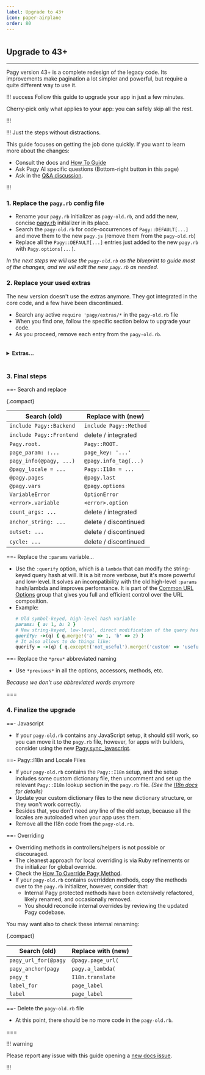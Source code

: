 ```yaml
---
label: Upgrade to 43+
icon: paper-airplane
order: 80
---
```


#

## Upgrade to 43+

---

Pagy version 43+ is a complete redesign of the legacy code. Its improvements make pagination a lot simpler and powerful, but
require a quite different way to use it.

!!! success Follow this guide to upgrade your app in just a few minutes.

Cherry-pick only what applies to your app: you can safely skip all the rest.

!!!

!!! Just the steps without distractions.

This guide focuses on getting the job done quickly. If you want to learn more about the changes:

- Consult the docs and [How To Guide](how-to)
- Ask Pagy AI specific questions (Bottom-right button in this page)
- Ask in the [Q&A discussion](https://github.com/ddnexus/pagy/discussions/categories/q-a).

!!!

### 1. Replace the `pagy.rb` config file

- Rename your `pagy.rb` initializer as `pagy-old.rb`, and add the new, concise
  [pagy.rb](../resources/initializer) initializer in its place.
- Search the `pagy-old.rb` for code-occurrences of `Pagy::DEFAULT[...]` and move them to the new `pagy.js` (remove them from the `pagy-old.rb`)
- Replace all the `Pagy::DEFAULT[...]` entries just added to the new `pagy.rb` with `Pagy.options[...]`.

_In the next steps we will use the `pagy-old.rb` as the blueprint to guide most of the changes, and we will edit the new `pagy.rb`
as needed._

### 2. Replace your used extras

The new version doesn't use the extras anymore. They got integrated in the core code, and a few have been discontinued.

- Search any active `require 'pagy/extras/*` in the `pagy-old.rb` file
- When you find one, follow the specific section below to upgrade your code.
- As you proceed, remove each entry from the `pagy-old.rb`.

<details>
  <summary><h4 style="display: inline-block">Extras...</h4></summary>

==- `array`

{.compact}

| Search (old)      | Replace with (new)  |
|-------------------|---------------------|
| `pagy_array(...)` | `pagy(:offset,...)` |

==- `arel`

{.compact}

| Search (old)     | Replace with (new)                     |
|------------------|----------------------------------------|
| `pagy_arel(...)` | `pagy(:offset, count_over: true, ...)` |

==- `pagy`

- All the old helpers are now `@pagy` instance methods with more explicit names.

{.compact}

| Search (old)                                   | Replace with (new)                                  |
|------------------------------------------------|-----------------------------------------------------|
| `pagy_nav(@pagy, ...)`                         | `@pagy.series_nav(...)`                             |
| `pagy_nav_js(@pagy, ...)`                      | `@pagy.series_nav_js(...)`                          |
| `pagy_combo_nav_js(@pagy, ...)`                | `@pagy.input_nav_js(...)`                           |
| `pagy_limit_selector_js(@pagy, ...)`           | `@pagy.limit_tag_js(...)`                           |
| `pagy_prev_url(@pagy, ...)`                    | `@pagy.page_url(:previous, ...)`                    |
| `pagy_next_url(@pagy, ...)`                    | `@pagy.page_url(:next, ...)`                        |
| `pagy_prev_a(@pagy, ...)`                      | `@pagy.previous_tag(...)`                           |
| `pagy_next_a(@pagy, ...)`                      | `@pagy.next_tag(...)`                               |
| `pagy_prev_link(@pagy, ...)`                   | discontinued: implement manually                    |
| `pagy_next_link(@pagy, ...)`                   | discontinued: implement manually                    |
| `size: ...`<br/>`Pagy.options[:size] = ...`    | `slots: ...`<br/>`Pagy.options[:slots] = ...`       |
| `ends: false`<br/>`Pagy.options[:end] = false` | `compact: true`<br/>`Pagy.options[:compact] = true` |

==- `boostrap`

- All the old helpers are now `@pagy` instance methods with more explicit names.

{.compact}

| Search (old)                                   | Replace with (new)                                  |
|------------------------------------------------|-----------------------------------------------------|
| `pagy_boostrap_nav(@pagy, ...)`                | `@pagy.series_nav(:boostrap, ...)`                  |
| `pagy_boostrap_nav_js(@pagy, ...)`             | `@pagy.series_nav_js(:boostrap, ...)`               |
| `pagy_boostrap_combo_nav_js(@pagy, ...)`       | `@pagy.input_nav_js(:boostrap, ...)`                |
| `size: ...`<br/>`Pagy.options[:size] = ...`    | `slots: ...`<br/>`Pagy.options[:slots] = ...`       |
| `ends: false`<br/>`Pagy.options[:end] = false` | `compact: true`<br/>`Pagy.options[:compact] = true` |

- **FYI**: The redundant `pagy-bootstrap` class has been removed from the `input_nav_js` body.

==- `bulma`

- All the old helpers are now `@pagy` instance methods with more explicit names.

{.compact}

| Search (old)                                   | Replace with (new)                                  |
|------------------------------------------------|-----------------------------------------------------|
| `pagy_bulma_nav(@pagy, ...)`                   | `@pagy.series_nav(:bulma, ...)`                     |
| `pagy_bulma_nav_js(@pagy, ...)`                | `@pagy.series_nav_js(:bulma, ...)`                  |
| `pagy_bulma_combo_nav_js(@pagy, ...)`          | `@pagy.input_nav_js(:bulma, ...)`                   |
| `size: ...`<br/>`Pagy.options[:size] = ...`    | `slots: ...`<br/>`Pagy.options[:slots] = ...`       |
| `ends: false`<br/>`Pagy.options[:end] = false` | `compact: true`<br/>`Pagy.options[:compact] = true` |

- **FYI**: The `is-centered` CSS class has been removed.
- **FYI**: The previous/next links have been moved at the beginning and end of the pagination.

==- `countless`

{.compact}

| Search (old)                                                            | Replace with (new)                                    |
|-------------------------------------------------------------------------|-------------------------------------------------------|
| `pagy_countless(...)`                                                   | `pagy(:countless, ...)`                               |
| `countless_minimal: true`<br/>`Pagy.options[:countless_minimal] = true` | `headless: true`<br/>`Pagy.options[:headless] = true` |

==- `calendar`

{.compact}

| Search (old)                      | Replace with (new)     |
|-----------------------------------|------------------------|
| `pagy_calendar(...)`              | `pagy(:calendar, ...)` |
| `Pagy::Calendar::OutOfRangeError` | `Pagy::RangeError`     |
| flag: `active: true`              | `disabled: false`      |
| config: `pagy: ...`               | `offset: ...`          |

- If your `pagy-old.rb` file contains any localization configuration, then uncomment and customize the following line in the
  `pagy.rb` initializer: `Pagy::Calendar.localize_with_rails_i18n_gem(*your_locales)`.
  - _Note: In non-Rails applications, calendar localization requires adding `rails-i18n` to your Gemfile._
- Remove any existing `Pagy::Calendar::*::DEFAULT`. Pass the options to each unit when you paginate.

==- `elasticsearch_rails`

- Active and passive modes are now handled by the same `pagy` method:

{.compact}

| Search (old)                                                                            | Replace with (new)                                            |
|-----------------------------------------------------------------------------------------|---------------------------------------------------------------|
| `pagy_elasticsearch_rails(...)`                                                         | `pagy(:elasticsearch_rails, ...)`                             |
| `Pagy.new_from_elasticsearch_rails(...)`                                                | `pagy(:elasticsearch_rails, ...)`                             |
| `elasticsearch_rails_search: ...`<br/>`Pagy.options[:elasticsearch_rails_search] = ...` | `search_method: ...`<br/>`Pagy.options[:search_method] = ...` |

- **Customization of the `pagy_search` method name has been discontinued:**
  - Remove any existing `:elasticsearch_rails_pagy_search` variable from your code.
  - Replace your custom method name with the standard `pagy_search` method.

==-  `meilisearch`

- Active and passive modes are now handled by the same `pagy` method:

{.compact}

| Search (old)                                                            | Replace with (new)                                            |
|-------------------------------------------------------------------------|---------------------------------------------------------------|
| `pagy_meilisearch(...)`                                                 | `pagy(:meilisearch, ...)`                                     |
| `Pagy.new_from_meilisearch(...)`                                        | `pagy(:meilisearch, ...)`                                     |
| `meilisearch_search: ...`<br/>`Pagy.options[:meilisearch_search] = ...` | `search_method: ...`<br/>`Pagy.options[:search_method] = ...` |

- **Customization of the `pagy_search` method name has been discontinued:**
  - Remove any existing `:meilisearch_pagy_search` variable from your code.
  - Replace your custom method name with the standard `pagy_search` method.

==- `searchkick`

- Active and passive modes are now handled by the same `pagy` method:

{.compact}

| Search (old)                                                          | Replace with (new)                                            |
|-----------------------------------------------------------------------|---------------------------------------------------------------|
| `pagy_searchkick(...)`                                                | `pagy(:searchkick, ...)`                                      |
| `Pagy.new_from_searchkick(...)`                                       | `pagy(:searchkick, ...)`                                      |
| `searchkick_search: ...`<br/>`Pagy.options[:searchkick_search] = ...` | `search_method: ...`<br/>`Pagy.options[:search_method] = ...` |

- **Customization of the `pagy_search` method name has been discontinued:**
  - Remove any existing `:searchkick_pagy_search` variable from your code.
  - Replace your custom method name with the standard `pagy_search` method.

==- `headers`

{.compact}

| Search (old)                                      | Replace with (new)                                        |
|---------------------------------------------------|-----------------------------------------------------------|
| `pagy_headers(...)`                               | `@pagy.headers_hash(...)`                                 |
| `pagy_headers_merge`                              | `response.headers.merge!(@pagy.headers_hash)`             |
| `headers: ...`<br/>`Pagy.options[:headers] = ...` | `headers_map: ...`<br/>`Pagy.options[:headers_map] = ...` |

==- `jsonapi`

{.compact}

| Search (old)                     | Replace with (new)     |
|----------------------------------|------------------------|
| `pagy_jsonapi_links(@pagy, ...)` | `@pagy.urls_hash(...)` |

- _Notice that the `nil` links are now removed as the `JSON:API` specifications require._
- IMPORTANT: Enable the feature by explicitly setting the `jsonapi: true` option _(in the initializer or `pagy` method)_.

==- `keyset`

{.compact}

| Search (old)                        | Replace with (new)            |
|-------------------------------------|-------------------------------|
| `pagy_keyset(...)`                  | `pagy(:keyset, ...)`          |
| `pagy_keyset_first_url(@pagy, ...)` | `@pagy.page_url(:first, ...)` |
| `pagy_keyset_next_url(@pagy, ...)`  | `@pagy.page_url(:next, ...)`  |
| `filter_newest: ...`                | override `compose_predicate`  |

- Replace any existing `:jsonify_keyset_attributes` with `:pre_serialize`.
  - The lambda receives the same `keyset_attributes` argument, but it must modify the specific values directly. The lambda's
    return value is ignored. For example: `->(attrs) { attrs[:created_at] = attrs[:created_at].strftime('%F %T.%6N') }`.

==- `limit`

{.compact}

| Search (old)        | Replace with (new) |
|---------------------|--------------------|
| `limit_param: :...` | `limit_key: '...'` |
| `limit_extra: ...`  | delete             |
| `max_limit: ...`    | delete             |

- Enable the feature by setting `client_max_limit: your_client_max_limit` option _(in the initializer or `pagy` method)_.

==- `metadata`

{.compact}

| Search (old)                                        | Replace with (new)                                    |
|-----------------------------------------------------|-------------------------------------------------------|
| `pagy_metadata(@pagy, ...)`                         | `@pagy.data_hash(...)`                                |
| `metadata: ...`<br/>`Pagy.options[:metadata] = ...` | `data_keys: ...`<br/>`Pagy.options[:data_keys] = ...` |
| data_key -> `:scaffold_url`                         | `:url_template`                                       |

==- `overflow`

- The `Pagy::OverflowError` has been replaced by the `Pagy::RangeError`; however, it is no longer raised by default.
- Pagy rescues the `Pagy::RangeError` and serves an empty page by default.
  - Now, Pagy behaves the same as it did before when requiring the overflow extra and using its default settings.
- The legacy `pagy.overflow?` is now the `pagy.in_range?` method, which checks/returns the opposite state/boolean.
- The `overflow: :last_page` behavior has been discontinued because it provides nearly no benefit:
  - **Why there is little benefit in serving the last page?**
    - The navigation bar for an out-of-range request is rendered identically to that of the last page.
    - The only difference is that there are no records/results to display.
    - The "previous page" button points to the last page, so if users truly want to see the last page results (which they have
      already seen), they can simply click the link.
- **Summary for keeping the same behavior**:
  - The `:overflow` variable is not used anymore.
  - If you did not use the extra (i.e., Pagy raised errors), set `raise_range_error: true`.
  - If you used `overflow: :empty_page` or just required the overflow extra, simply remove it (this is now the default behavior).
  - If you used `overflow: :last_page` and still want this behavior despite the reasons above:
    - Set `raise_range_error: true`.
    - Use `rescue Pagy::RangeError => e` in your method.
    - Redirect to `@pagy.page_url(:last)`.

==- `standalone`

- Replace the `:url` variable with the `:request` [Common option](../toolbox/paginators/#common-options) hash. For example:

  ```ruby
  request: { base_url: 'http://www.example.com',
             path:     '/path',
             query:    { 'param1' => 1234 }, # The string-keyed hash query from the request 
             cookie:   'xyz' }               # The 'pagy' cookie, only for keynav  
  ```

==- `i18n`

- If absolutely necessary, uncomment or add this line to your initializer: `Pagy.translate_with_the_slower_i18n_gem!`.

==- `gearbox` _(discontinued)_

- Due to extensive overwriting for minimal benefit, you can safely remove this feature from your app without noticeable impact.
  Remove all `/gearbox/` related code.

==- `size` _(discontinued)_

- Pagination bars similar to WillPaginate and Kaminari are not good for a lot of reasons. If still required, adapt the legacy file
  from a previous commit.

==- `trim` _(discontinued)_

- It was mostly useless and half-baked, causing many complications in both the Ruby and JavaScript code for no significant
  benefit.
- Use an appropriate approach to address your requirement, such as utilizing URL rewriting at the HTTP server level.

===
</details>

### 3. Final steps

==- Search and replace

{.compact}

| Search (old)             | Replace with (new)     |
|--------------------------|------------------------|
| `include Pagy::Backend`  | `include Pagy::Method` |
| `include Pagy::Frontend` | delete / integrated    |
| `Pagy.root.`             | `Pagy::ROOT.`          |
| `page_param: :...`       | `page_key: '...'`      |
| `pagy_info(@pagy, ...)`  | `@pagy.info_tag(...)`  |
| `@pagy_locale = ...`     | `Pagy::I18n = ...`     |
| `@pagy.pages`            | `@pagy.last`           |
| `@pagy.vars`             | `@pagy.options`        |
| `VariableError`          | `OptionError`          |
| `<error>.variable`       | `<error>.option`       |
| `count_args: ...`        | delete / integrated    |
| `anchor_string: ...`     | delete / discontinued  |
| `outset: ...`            | delete / discontinued  |
| `cycle: ...`             | delete / discontinued  |

==- Replace the `:params` variable...

- Use the `:querify` option, which is a `lambda` that can modify the string-keyed query hash at will. It is a bit more verbose,
  but it's more powerful and low-level. It solves an incompatibility with the old high-level
  `:params` hash/lambda and improves performance. It is part of the [Common URL Options](../toolbox/paginators#common-url-options)
  group that gives you full and efficient control over the URL composition.
- Example:
  ```ruby
  # Old symbol-keyed, high-level hash variable
  params: { a: 1, b: 2 } 
  # New string-keyed, low-level, direct modification of the query hash
  querify: ->(q) { q.merge!('a' => 1, 'b' => 2) } 
  # It also allows to do things like:
  querify = ->(q) { q.except!('not_useful').merge!('custom' => 'useful') }
  ```

==- Replace the `*prev*` abbreviated naming

- Use `*previous*` in all the options, accessors, methods, etc.

_Because we don't use abbreviated words anymore_

===

### 4. Finalize the upgrade

==- Javascript

- If your `pagy-old.rb` contains any JavaScript setup, it should still work, so you can move it to the `pagy.rb` file, however, for apps with builders, consider using the new [Pagy.sync_javascript](../resources/javascript/#2-make-the-file-available-to-your-app).

==- Pagy::I18n and Locale Files

- If your `pagy-old.rb` contains the `Pagy::I18n` setup, and the setup includes some custom dictionary file,
then uncomment and set up the relevant `Pagy::I18n` lookup section in the `pagy.rb` file. _(See the [I18n docs](../resources/i18n) for details)_
- Update your custom dictionary files to the new dictionary structure, or they won't work correctly.
- Besides that, you don't need any line of the old setup, because all the locales are autoloaded when your app uses them.
- Remove all the I18n code from the `pagy-old.rb`.

==- Overriding

- Overriding methods in controllers/helpers is not possible or discouraged.
- The cleanest approach for local overriding is via Ruby refinements or the initializer for global override. 
- Check the [How To Override Pagy Method](../guides/how-to/#override-pagy-methods).
- If your `pagy-old.rb` contains overridden methods, copy the methods over to the `pagy.rb` initializer, however, consider that:
  - Internal Pagy protected methods have been extensively refactored, likely renamed, and occasionally removed.
  - You should reconcile internal overrides by reviewing the updated Pagy codebase.

You may want also to check these internal renaming:

{.compact}

| Search (old)         | Replace with (new) |
|----------------------|--------------------|
| `pagy_url_for(@pagy` | `@pagy.page_url(`  |
| `pagy_anchor(pagy`   | `pagy.a_lambda(`   |
| `pagy_t`             | `I18n.translate`   |
| `label_for`          | `page_label`       |
| `label`              | `page_label`       |

==- Delete the `pagy-old.rb` file

- At this point, there should be no more code in the `pagy-old.rb`.

===

!!! warning

Please report any issue with this guide opening a [new docs issue](https://github.com/ddnexus/pagy/issues/new?template=Documentation.yml).

!!!
